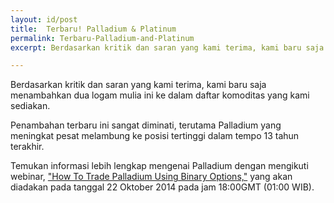 ```yaml
---
layout: id/post
title:  Terbaru! Palladium & Platinum 
permalink: Terbaru-Palladium-and-Platinum 
excerpt: Berdasarkan kritik dan saran yang kami terima, kami baru saja menambahkan dua logam mulia ini ke dalam daftar komoditas yang kami sediakan.

---
```


Berdasarkan kritik dan saran yang kami terima, kami baru saja menambahkan dua logam mulia ini ke dalam daftar komoditas yang kami sediakan.

Penambahan terbaru ini sangat diminati, terutama Palladium yang meningkat pesat melambung ke posisi tertinggi dalam tempo 13 tahun terakhir.

Temukan informasi lebih lengkap mengenai Palladium dengan mengikuti webinar, ["How To Trade Palladium Using Binary Options,"](http://trade.binary.com/webinar_en_goldsilverclub/?utm_medium=social&utm_source=blog&utm_content=webinar) yang akan diadakan pada tanggal 22 Oktober 2014 pada jam 18:00GMT (01:00 WIB).

